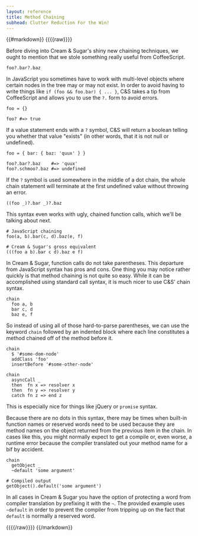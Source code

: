 ```yaml
---
layout: reference
title: Method Chaining
subhead: Clutter Reduction For the Win!
---
```


{{#markdown}}
{{{{raw}}}}

Before diving into Cream & Sugar's shiny new chaining techniques, we ought to mention that we stole something really useful from CoffeeScript.

```
foo?.bar?.baz
```

In JavaScript you sometimes have to work with multi-level objects where certain nodes in the tree may or may not exist. In order to avoid having to write things like `if (foo && foo.bar) { ... }`, C&S takes a tip from CoffeeScript and allows you to use the `?.` form to avoid errors.

```
foo = {}

foo? #=> true
```

If a value statement ends with a `?` symbol, C&S will return a boolean telling you whether that value "exists" (in other words, that it is not null or undefined).

```
foo = { bar: { baz: 'quux' } }

foo?.bar?.baz    #=> 'quux'
foo?.schmoo?.baz #=> undefined
```

If the `?` symbol is used somewhere in the middle of a dot chain, the whole chain statement will terminate at the first undefined value without throwing an error.

```
((foo _)?.bar _)?.baz
```

This syntax even works with ugly, chained function calls, which we'll be talking about next.

```
# JavaScript chaining
foo(a, b).bar(c, d).baz(e, f)

# Cream & Sugar's gross equivalent
(((foo a b).bar c d).baz e f)
```

In Cream & Sugar, function calls do not take parentheses. This departure from JavaScript syntax has pros and cons. One thing you may notice rather quickly is that method chaining is not quite so easy. While it can be accomplished using standard call syntax, it is much nicer to use C&S' chain syntax.

```
chain
  foo a, b
  bar c, d
  baz e, f
```

So instead of using all of those hard-to-parse parentheses, we can use the keyword `chain` followed by an indented block where each line constitutes a method chained off of the method before it.

```
chain
  $ '#some-dom-node'
  addClass 'foo'
  insertBefore '#some-other-node'

chain
  asyncCall _
  then  fn x => resolver x
  then  fn y => resolver y
  catch fn z => end z
```

This is especially nice for things like jQuery or `promise` syntax.

Because there are no dots in this syntax, there may be times when built-in function names or reserved words need to be used because they are method names on the object returned from the previous item in the chain. In cases like this, you might normally expect to get a compile or, even worse, a runtime error because the compiler translated out your method name for a bif by accident.

```
chain
  getObject _
  ~default 'some argument'

# Compiled output
getObject().default('some argument')
```

In all cases in Cream & Sugar you have the option of protecting a word from compiler translation by prefixing it with the `~`. The provided example uses `~default` in order to prevent the compiler from tripping up on the fact that `default` is normally a reserved word.


{{{{/raw}}}}
{{/markdown}}
